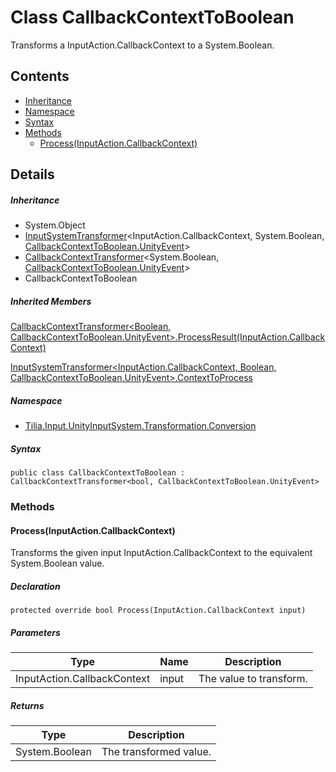 # Class CallbackContextToBoolean

Transforms a InputAction.CallbackContext to a System.Boolean.

## Contents

* [Inheritance]
* [Namespace]
* [Syntax]
* [Methods]
  * [Process(InputAction.CallbackContext)]

## Details

##### Inheritance

* System.Object
* [InputSystemTransformer]<InputAction.CallbackContext, System.Boolean, [CallbackContextToBoolean.UnityEvent]\>
* [CallbackContextTransformer]<System.Boolean, [CallbackContextToBoolean.UnityEvent]\>
* CallbackContextToBoolean

##### Inherited Members

[CallbackContextTransformer<Boolean, CallbackContextToBoolean.UnityEvent>.ProcessResult(InputAction.CallbackContext)]

[InputSystemTransformer<InputAction.CallbackContext, Boolean, CallbackContextToBoolean.UnityEvent>.ContextToProcess]

##### Namespace

* [Tilia.Input.UnityInputSystem.Transformation.Conversion]

##### Syntax

```
public class CallbackContextToBoolean : CallbackContextTransformer<bool, CallbackContextToBoolean.UnityEvent>
```

### Methods

#### Process(InputAction.CallbackContext)

Transforms the given input InputAction.CallbackContext to the equivalent System.Boolean value.

##### Declaration

```
protected override bool Process(InputAction.CallbackContext input)
```

##### Parameters

| Type | Name | Description |
| --- | --- | --- |
| InputAction.CallbackContext | input | The value to transform. |

##### Returns

| Type | Description |
| --- | --- |
| System.Boolean | The transformed value. |

[InputSystemTransformer]: InputSystemTransformer-3.md
[CallbackContextTransformer]: CallbackContextTransformer-2.md
[CallbackContextToBoolean.UnityEvent]: CallbackContextToBoolean.UnityEvent.md
[CallbackContextTransformer<Boolean, CallbackContextToBoolean.UnityEvent>.ProcessResult(InputAction.CallbackContext)]: CallbackContextTransformer-2.md#Tilia_Input_UnityInputSystem_Transformation_Conversion_CallbackContextTransformer_2_ProcessResult_InputAction_CallbackContext_
[InputSystemTransformer<InputAction.CallbackContext, Boolean, CallbackContextToBoolean.UnityEvent>.ContextToProcess]: InputSystemTransformer-3.md#Tilia_Input_UnityInputSystem_Transformation_Conversion_InputSystemTransformer_3_ContextToProcess
[Tilia.Input.UnityInputSystem.Transformation.Conversion]: README.md
[Inheritance]: #Inheritance
[Namespace]: #Namespace
[Syntax]: #Syntax
[Methods]: #Methods
[Process(InputAction.CallbackContext)]: #ProcessInputAction.CallbackContext
